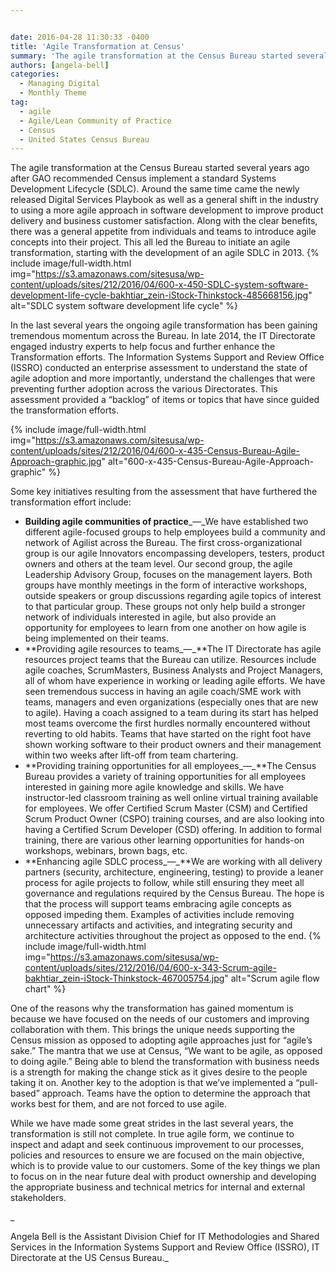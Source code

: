 ```yaml
---


date: 2016-04-28 11:30:33 -0400
title: 'Agile Transformation at Census'
summary: 'The agile transformation at the Census Bureau started several years ago after GAO recommended Census implement a standard Systems Development Lifecycle (SDLC). Around the same time came the newly released Digital Services Playbook as well as a general shift in the industry to using a more agile approach in software development to improve product delivery'
authors: [angela-bell]
categories:
  - Managing Digital
  - Monthly Theme
tag:
  - agile
  - Agile/Lean Community of Practice
  - Census
  - United States Census Bureau
---
```


The agile transformation at the Census Bureau started several years ago after GAO recommended Census implement a standard Systems Development Lifecycle (SDLC). Around the same time came the newly released Digital Services Playbook as well as a general shift in the industry to using a more agile approach in software development to improve product delivery and business customer satisfaction. Along with the clear benefits, there was a general appetite from individuals and teams to introduce agile concepts into their project. This all led the Bureau to initiate an agile transformation, starting with the development of an agile SDLC in 2013. 
{% include image/full-width.html img="https://s3.amazonaws.com/sitesusa/wp-content/uploads/sites/212/2016/04/600-x-450-SDLC-system-software-development-life-cycle-bakhtiar_zein-iStock-Thinkstock-485668156.jpg" alt="SDLC system software development life cycle" %} 

In the last several years the ongoing agile transformation has been gaining tremendous momentum across the Bureau. In late 2014, the IT Directorate engaged industry experts to help focus and further enhance the Transformation efforts. The Information Systems Support and Review Office (ISSRO) conducted an enterprise assessment to understand the state of agile adoption and more importantly, understand the challenges that were preventing further adoption across the various Directorates. This assessment provided a “backlog” of items or topics that have since guided the transformation efforts.


{% include image/full-width.html img="https://s3.amazonaws.com/sitesusa/wp-content/uploads/sites/212/2016/04/600-x-435-Census-Bureau-Agile-Approach-graphic.jpg" alt="600-x-435-Census-Bureau-Agile-Approach-graphic" %}

Some key initiatives resulting from the assessment that have furthered the transformation effort include:

  * **Building agile communities of practice**_—_We have established two different agile-focused groups to help employees build a community and network of Agilist across the Bureau. The first cross-organizational group is our agile Innovators encompassing developers, testers, product owners and others at the team level. Our second group, the agile Leadership Advisory Group, focuses on the management layers. Both groups have monthly meetings in the form of interactive workshops, outside speakers or group discussions regarding agile topics of interest to that particular group. These groups not only help build a stronger network of individuals interested in agile, but also provide an opportunity for employees to learn from one another on how agile is being implemented on their teams.
  * **Providing agile resources to teams_—_**The IT Directorate has agile resources project teams that the Bureau can utilize. Resources include agile coaches, ScrumMasters, Business Analysts and Project Managers, all of whom have experience in working or leading agile efforts. We have seen tremendous success in having an agile coach/SME work with teams, managers and even organizations (especially ones that are new to agile). Having a coach assigned to a team during its start has helped most teams overcome the first hurdles normally encountered without reverting to old habits. Teams that have started on the right foot have shown working software to their product owners and their management within two weeks after lift-off from team chartering.
  * **Providing training opportunities for all employees_—_**The Census Bureau provides a variety of training opportunities for all employees interested in gaining more agile knowledge and skills. We have instructor-led classroom training as well online virtual training available for employees. We offer Certified Scrum Master (CSM) and Certified Scrum Product Owner (CSPO) training courses, and are also looking into having a Certified Scrum Developer (CSD) offering. In addition to formal training, there are various other learning opportunities for hands-on workshops, webinars, brown bags, etc.
  * **Enhancing agile SDLC process_—_**We are working with all delivery partners (security, architecture, engineering, testing) to provide a leaner process for agile projects to follow, while still ensuring they meet all governance and regulations required by the Census Bureau. The hope is that the process will support teams embracing agile concepts as opposed impeding them. Examples of activities include removing unnecessary artifacts and activities, and integrating security and architecture activities throughout the project as opposed to the end. 
{% include image/full-width.html img="https://s3.amazonaws.com/sitesusa/wp-content/uploads/sites/212/2016/04/600-x-343-Scrum-agile-bakhtiar_zein-iStock-Thinkstock-467005754.jpg" alt="Scrum agile flow chart" %} 

One of the reasons why the transformation has gained momentum is because we have focused on the needs of our customers and improving collaboration with them. This brings the unique needs supporting the Census mission as opposed to adopting agile approaches just for “agile’s sake.” The mantra that we use at Census, “We want to be agile, as opposed to doing agile.” Being able to blend the transformation with business needs is a strength for making the change stick as it gives desire to the people taking it on. Another key to the adoption is that we’ve implemented a “pull-based” approach. Teams have the option to determine the approach that works best for them, and are not forced to use agile.

While we have made some great strides in the last several years, the transformation is still not complete. In true agile form, we continue to inspect and adapt and seek continuous improvement to our processes, policies and resources to ensure we are focused on the main objective, which is to provide value to our customers. Some of the key things we plan to focus on in the near future deal with product ownership and developing the appropriate business and technical metrics for internal and external stakeholders.

_
  
Angela Bell is the Assistant Division Chief for IT Methodologies and Shared Services in the Information Systems Support and Review Office (ISSRO), IT Directorate at the US Census Bureau._